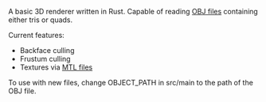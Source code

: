 A basic 3D renderer written in Rust. Capable of reading [OBJ files](https://en.wikipedia.org/wiki/Wavefront_.obj_file) containing either tris or quads.

Current features:
* Backface culling
* Frustum culling
* Textures via [MTL files](https://en.wikipedia.org/wiki/Wavefront_.obj_file#Material_template_library)

To use with new files, change OBJECT_PATH in src/main to the path of the OBJ file. 
